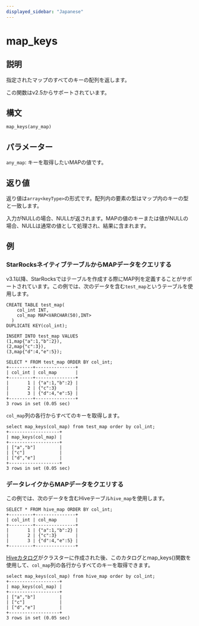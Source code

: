 ```yaml
---
displayed_sidebar: "Japanese"
---
```


# map_keys

## 説明

指定されたマップのすべてのキーの配列を返します。

この関数はv2.5からサポートされています。

## 構文

```Haskell
map_keys(any_map)
```

## パラメーター

`any_map`: キーを取得したいMAPの値です。

## 返り値

返り値は`array<keyType>`の形式です。配列内の要素の型はマップ内のキーの型と一致します。

入力がNULLの場合、NULLが返されます。MAPの値のキーまたは値がNULLの場合、NULLは通常の値として処理され、結果に含まれます。

## 例

### StarRocksネイティブテーブルからMAPデータをクエリする

v3.1以降、StarRocksではテーブルを作成する際にMAP列を定義することがサポートされています。この例では、次のデータを含む`test_map`というテーブルを使用します。

```Plain
CREATE TABLE test_map(
    col_int INT,
    col_map MAP<VARCHAR(50),INT>
  )
DUPLICATE KEY(col_int);

INSERT INTO test_map VALUES
(1,map{"a":1,"b":2}),
(2,map{"c":3}),
(3,map{"d":4,"e":5});

SELECT * FROM test_map ORDER BY col_int;
+---------+---------------+
| col_int | col_map       |
+---------+---------------+
|       1 | {"a":1,"b":2} |
|       2 | {"c":3}       |
|       3 | {"d":4,"e":5} |
+---------+---------------+
3 rows in set (0.05 sec)
```

`col_map`列の各行からすべてのキーを取得します。

```Plaintext
select map_keys(col_map) from test_map order by col_int;
+-------------------+
| map_keys(col_map) |
+-------------------+
| ["a","b"]         |
| ["c"]             |
| ["d","e"]         |
+-------------------+
3 rows in set (0.05 sec)
```

### データレイクからMAPデータをクエリする

この例では、次のデータを含むHiveテーブル`hive_map`を使用します。

```Plaintext
SELECT * FROM hive_map ORDER BY col_int;
+---------+---------------+
| col_int | col_map       |
+---------+---------------+
|       1 | {"a":1,"b":2} |
|       2 | {"c":3}       |
|       3 | {"d":4,"e":5} |
+---------+---------------+
```

[Hiveカタログ](../../../data_source/catalog/hive_catalog.md#create-a-hive-catalog)がクラスターに作成された後、このカタログとmap_keys()関数を使用して、`col_map`列の各行からすべてのキーを取得できます。

```Plaintext
select map_keys(col_map) from hive_map order by col_int;
+-------------------+
| map_keys(col_map) |
+-------------------+
| ["a","b"]         |
| ["c"]             |
| ["d","e"]         |
+-------------------+
3 rows in set (0.05 sec)
```
